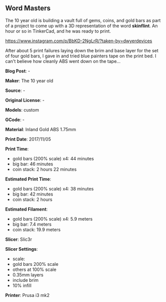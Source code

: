 ## Word Masters

The 10 year old is building a vault full of gems, coins, and gold bars as part of a project to
come up with a 3D representation of the word **skinflint**. An hour or so in TinkerCad, and he
was ready to print.

https://www.instagram.com/p/BbKD-2NgLrR/?taken-by=dwyerdevices

After about 5 print failures laying down the brim and base layer for the set of four gold bars,
I gave in and tried blue painters tape on the print bed. I can't believe how cleanly ABS went
down on the tape...
  
  
**Blog Post**: -

**Maker**: The 10 year old

**Source**: -

**Original License**: -

**Models**: custom

**GCode**: -

**Material**: Inland Gold ABS 1.75mm

**Print Date**: 2017/11/05

**Print Time**:

 - gold bars (200% scale) x4: 44 minutes
 - big bar: 46 minutes
 - coin stack: 2 hours 22 minutes
 
**Estimated Print Time**:

 - gold bars (200% scale) x4: 38 minutes
 - big bar: 42 minutes
 - coin stack: 2 hours
 
**Estimated Filament**:

 - gold bars (200% scale) x4: 5.9 meters
 - big bar: 7.4 meters
 - coin stack: 19.9 meters
 
**Slicer**: Slic3r

**Slicer Settings**:

 - scale:
  - gold bars 200% scale
  - others at 100% scale
 - 0.35mm layers
 - include brim
 - 10% infill

**Printer**: Prusa i3 mk2  